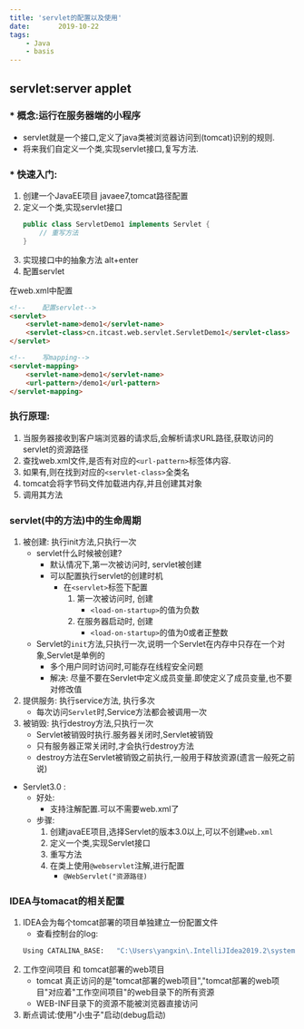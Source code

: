 ```yaml
---
title: 'servlet的配置以及使用'
date:       2019-10-22
tags:
	- Java
	- basis
---
```


## servlet:server applet
### * 概念:运行在服务器端的小程序
* servlet就是一个接口,定义了java类被浏览器访问到(tomcat)识别的规则.
* 将来我们自定义一个类,实现servlet接口,复写方法.

### * 快速入门:
1. 创建一个JavaEE项目
javaee7,tomcat路径配置
2. 定义一个类,实现servlet接口
    ```java
    public class ServletDemo1 implements Servlet {
        // 重写方法
    }
    ```
3. 实现接口中的抽象方法
alt+enter
4. 配置servlet

在web.xml中配置
```html
<!--    配置servlet-->
<servlet>
    <servlet-name>demo1</servlet-name>
    <servlet-class>cn.itcast.web.servlet.ServletDemo1</servlet-class>
</servlet>

<!--    写mapping-->
<servlet-mapping>
    <servlet-name>demo1</servlet-name>
    <url-pattern>/demo1</url-pattern>
</servlet-mapping>
```

### 执行原理:
1. 当服务器接收到客户端浏览器的请求后,会解析请求URL路径,获取访问的servlet的资源路径
2. 查找web.xml文件,是否有对应的`<url-pattern>`标签体内容.
3. 如果有,则在找到对应的`<servlet-class>`全类名
4. tomcat会将字节码文件加载进内存,并且创建其对象
5. 调用其方法

### servlet(中的方法)中的生命周期    
1. 被创建: 执行init方法,只执行一次
    * servlet什么时候被创建?
        * 默认情况下,第一次被访问时, servlet被创建
        * 可以配置执行servlet的创建时机
            * 在`<servlet>`标签下配置
                1. 第一次被访问时, 创建
                    * `<load-on-startup>`的值为负数
                2. 在服务器启动时, 创建
                    * `<load-on-startup>`的值为0或者正整数
    * Servlet的`init`方法,只执行一次,说明一个Servlet在内存中只存在一个对象,Servlet是单例的
        * 多个用户同时访问时,可能存在线程安全问题
        * 解决: 尽量不要在Servlet中定义成员变量.即使定义了成员变量,也不要对修改值
2. 提供服务: 执行service方法, 执行多次
    * 每次访问`Servlet`时,Service方法都会被调用一次
3. 被销毁: 执行destroy方法,只执行一次
    * Servlet被销毁时执行.服务器关闭时,Servlet被销毁
    * 只有服务器正常关闭时,才会执行destroy方法
    * destroy方法在Servlet被销毁之前执行,一般用于释放资源(遗言一般死之前说)

* Servlet3.0 :
    * 好处:
        * 支持注解配置.可以不需要web.xml了
    * 步骤:
        1. 创建javaEE项目,选择Servlet的版本3.0以上,可以不创建`web.xml`
        2. 定义一个类,实现Servlet接口
        3. 重写方法
        4. 在类上使用`@webservlet`注解,进行配置
            - `@WebServlet("资源路径)`

### IDEA与tomacat的相关配置
1. IDEA会为每个tomcat部署的项目单独建立一份配置文件
    * 查看控制台的log:
    ```cmd
    Using CATALINA_BASE:   "C:\Users\yangxin\.IntelliJIdea2019.2\system\tomcat\Tomcat_8_5_47_java_web_2"
    ```
2. 工作空间项目 和 tomcat部署的web项目    
    * tomcat 真正访问的是"tomcat部署的web项目","tomcat部署的web项目"对应着"工作空间项目"的web目录下的所有资源
    * WEB-INF目录下的资源不能被浏览器直接访问
3. 断点调试:使用"小虫子"启动(debug启动)
        
